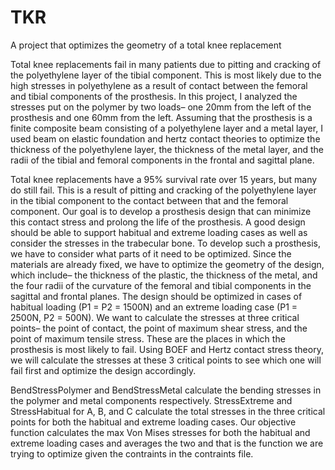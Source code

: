 # TKR
A project that optimizes the geometry of a total knee replacement

Total knee replacements fail in many patients due to pitting and cracking of the polyethylene layer of the tibial component. This is most likely due to the high stresses in polyethylene as a result of contact between the femoral and tibial components of the prosthesis. In this project, I analyzed the stresses put on the polymer by two loads– one 20mm from the left of the prosthesis and one 60mm from the left. Assuming that the prosthesis is a finite composite beam consisting of a polyethylene layer and a metal layer, I used beam on elastic foundation and hertz contact theories to optimize the thickness of the polyethylene layer, the thickness of the metal layer, and the radii of the tibial and femoral components in the frontal and sagittal plane. 

Total knee replacements have a 95% survival rate over 15 years, but many do still fail. This is a result of pitting and cracking of the polyethylene layer in the tibial component to the contact between that and the femoral component. Our goal is to develop a prosthesis design that can minimize this contact stress and prolong the life of the prosthesis. A good design should be able to support habitual and extreme loading cases as well as consider the stresses in the trabecular bone. To develop such a prosthesis, we have to consider what parts of it need to be optimized. Since the materials are already fixed, we have to optimize the geometry of the design, which include– the thickness of the plastic, the thickness of the metal, and the four radii of the curvature of the femoral and tibial components in the sagittal and frontal planes. The design should be optimized in cases of habitual loading (P1 = P2 = 1500N) and an extreme loading case (P1 = 2500N, P2 = 500N).	We want to calculate the stresses at three critical points– the point of contact, the point of maximum shear stress, and the point of maximum tensile stress. These are the places in which the prosthesis is most likely to fail. Using BOEF and Hertz contact stress theory, we will calculate the stresses at these 3 critical points to see which one will fail first and optimize the design accordingly. 
	
BendStressPolymer and BendStressMetal calculate the bending stresses in the polymer and metal components respectively. StressExtreme and StressHabitual for A, B, and C calculate the total stresses in the three critical points for both the habitual and extreme loading cases. Our objective function calculates the max Von Mises stresses for both the habitual and extreme loading cases and averages the two and that is the function we are trying to optimize given the contraints in the contraints file.


